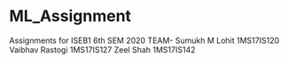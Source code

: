 # ML_Assignment
Assignments for ISEB1 6th SEM 2020
TEAM-
Sumukh M Lohit 1MS17IS120
Vaibhav Rastogi 1MS17IS127
Zeel Shah 1MS17IS142
